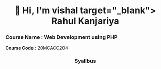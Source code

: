 <h1 align="center">👋 Hi, I'm vishal target="_blank"> Rahul Kanjariya </a></h1>

### Course Name : Web Development using PHP

**Course Code :** 20MCACC204
<h3 align="center">Syallbus</h3>
